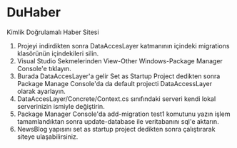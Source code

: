 # DuHaber
Kimlik Doğrulamalı Haber Sitesi
1) Projeyi indirdikten sonra DataAccesLayer katmanının içindeki migrations klasörünün içindekileri silin.
2) Visual Studio Sekmelerinden View-Other Windows-Package Manager Console'e tıklayın.
3) Burada DataAccesLayer'a gelir Set as Startup Project dedikten sonra Package Manage Console'da da default projecti DataAccessLayer olarak ayarlayın.
4) DataAccesLayer/Concrete/Context.cs sınıfındaki serveri kendi lokal serverinizin ismiyle değiştirin.
5) Package Manager Console'da add-migration test1 komutunu yazın işlem tamamlandıktan sonra update-database ile veritabanını sql'e aktarın.
6) NewsBlog yapısını set as startup project dedikten sonra çalıştırarak siteye ulaşabilirsiniz.
